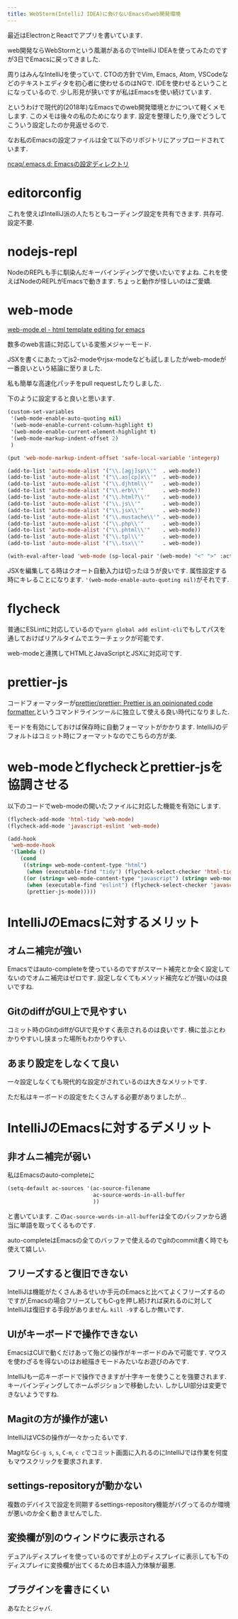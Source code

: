 ```yaml
---
title: WebStorm(IntelliJ IDEA)に負けないEmacsのweb開発環境
---
```


最近はElectronとReactでアプリを書いています.

web開発ならWebStormという風潮があるのでIntelliJ IDEAを使ってみたのですが3日でEmacsに戻ってきました.

周りはみんなIntelliJを使っていて.
CTOの方針でVim, Emacs, Atom, VSCodeなどのテキストエディタを初心者に使わせるのはNGで.
IDEを使わせるということになっているので.
少し形見が狭いですが私はEmacsを使い続けています.

というわけで現代的(2018年)なEmacsでのweb開発環境とかについて軽くメモします.
このメモは後々の私のためになります.
設定を整理したり,後でどうしてこういう設定したのか見返せるので.

なお私のEmacsの設定ファイルは全て以下のリポジトリにアップロードされています.

[ncaq/.emacs.d: Emacsの設定ディレクトリ](https://github.com/ncaq/.emacs.d)

# editorconfig

これを使えばIntelliJ派の人たちともコーディング設定を共有できます.
共存可.
設定不要.

# nodejs-repl

NodeのREPLも手に馴染んだキーバインディングで使いたいですよね.
これを使えばNodeのREPLがEmacsで動きます.
ちょっと動作が怪しいのはご愛嬌.

# web-mode

[web-mode.el - html template editing for emacs](http://web-mode.org/)

数多のweb言語に対応している変態メジャーモード.

JSXを書くにあたってjs2-modeやrjsx-modeなども試しましたがweb-modeが一番良いという結論に至りました.

私も簡単な高速化パッチをpull requestしたりしました.

下のように設定すると良いと思います.

~~~el
(custom-set-variables
 '(web-mode-enable-auto-quoting nil)
 '(web-mode-enable-current-column-highlight t)
 '(web-mode-enable-current-element-highlight t)
 '(web-mode-markup-indent-offset 2)
 )

(put 'web-mode-markup-indent-offset 'safe-local-variable 'integerp)

(add-to-list 'auto-mode-alist '("\\.[agj]sp\\'"  . web-mode))
(add-to-list 'auto-mode-alist '("\\.as[cp]x\\'"  . web-mode))
(add-to-list 'auto-mode-alist '("\\.djhtml\\'"   . web-mode))
(add-to-list 'auto-mode-alist '("\\.erb\\'"      . web-mode))
(add-to-list 'auto-mode-alist '("\\.html?\\'"    . web-mode))
(add-to-list 'auto-mode-alist '("\\.js\\'"       . web-mode))
(add-to-list 'auto-mode-alist '("\\.jsx\\'"      . web-mode))
(add-to-list 'auto-mode-alist '("\\.mustache\\'" . web-mode))
(add-to-list 'auto-mode-alist '("\\.php\\'"      . web-mode))
(add-to-list 'auto-mode-alist '("\\.phtml\\'"    . web-mode))
(add-to-list 'auto-mode-alist '("\\.tpl\\'"      . web-mode))
(add-to-list 'auto-mode-alist '("\\.tsx\\'"      . web-mode))

(with-eval-after-load 'web-mode (sp-local-pair '(web-mode) "<" ">" :actions :rem))
~~~

JSXを編集してる時はクオート自動入力は切ったほうが良いです.
属性設定する時にキレることになります.
`'(web-mode-enable-auto-quoting nil)`がそれです.

# flycheck

普通にESLintに対応しているので`yarn global add eslint-cli`でもしてパスを通しておけばリアルタイムでエラーチェックが可能です.

web-modeと連携してHTMLとJavaScriptとJSXに対応可です.

# prettier-js

コードフォーマッターが[prettier/prettier: Prettier is an opinionated code formatter.](https://github.com/prettier/prettier)というコマンドラインツールに独立して使える良い時代になりました.

モードを有効にしておけば保存時に自動フォーマットがかかります.
IntelliJのデフォルトはコミット時にフォーマットなのでこちらの方が楽.

# web-modeとflycheckとprettier-jsを協調させる

以下のコードでweb-modeの開いたファイルに対応した機能を有効にします.

~~~el
(flycheck-add-mode 'html-tidy 'web-mode)
(flycheck-add-mode 'javascript-eslint 'web-mode)

(add-hook
 'web-mode-hook
 '(lambda ()
    (cond
     ((string= web-mode-content-type "html")
      (when (executable-find "tidy") (flycheck-select-checker 'html-tidy)))
     ((or (string= web-mode-content-type "javascript") (string= web-mode-content-type "jsx"))
      (when (executable-find "eslint") (flycheck-select-checker 'javascript-eslint))
      (prettier-js-mode)))))
~~~

# IntelliJのEmacsに対するメリット

## オムニ補完が強い

Emacsではauto-completeを使っているのですがスマート補完とか全く設定してないのでオムニ補完はゼロです.
設定しなくてもメソッド補完などが強いのは良いですね.

## GitのdiffがGUI上で見やすい

コミット時のGitのdiffがGUIで見やすく表示されるのは良いです.
横に並ぶとわかりやすいし挟まった場所もわかりやすい.

## あまり設定をしなくて良い

一々設定しなくても現代的な設定がされているのは大きなメリットです.

ただ私はキーボードの設定をたくさんする必要がありましたが…

# IntelliJのEmacsに対するデメリット

## 非オムニ補完が弱い

私はEmacsのauto-completeに

~~~el
(setq-default ac-sources '(ac-source-filename
                           ac-source-words-in-all-buffer
                           ))
~~~

と書いています.
この`ac-source-words-in-all-buffer`は全てのバッファから適当に単語を取ってくるものです.

auto-completeはEmacsの全てのバッファで使えるのでgitのcommit書く時でも使えて嬉しい.

## フリーズすると復旧できない

IntelliJは機能がたくさんあるせいか手元のEmacsと比べてよくフリーズするのですが,Emacsの場合フリーズしてもC-gを押し続ければ戻れるのに対してIntelliJは復旧する手段がありません.
`kill -9`するしか無いです.

## UIがキーボードで操作できない

EmacsはCUIで動くだけあって殆どの操作がキーボードのみで可能です.
マウスを使わざるを得ないのはお絵描きモードみたいなお遊びのみです.

IntelliJも一応キーボードで操作できますが十字キーを使うことを強要されます.
キーバインディングしてホームポジションで移動したい.
しかしUI部分は変更できないようですね.

## Magitの方が操作が速い

IntelliJはVCSの操作が一々かったるいです.

Magitなら`C-g s`, `s`, `C-m`, `c c`でコミット画面に入れるのにIntelliJでは作業を何度もマウスクリックを要求されます.

## settings-repositoryが動かない

複数のデバイスで設定を同期するsettings-repository機能がバグってるのか環境が悪いのか全く動きませんでした.

## 変換欄が別のウィンドウに表示される

デュアルディスプレイを使っているのですが上のディスプレイに表示しても下のディスプレイに変換欄が出てくるため日本語入力体験が最悪.

## プラグインを書きにくい

あなたとジャバ.

